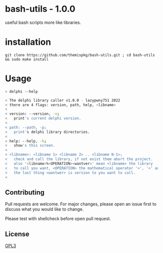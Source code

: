 # bash-utils - 1.0.0
useful bash scripts more like libraries.

# installation
```
git clone https://github.com/themispkg/bash-utils.git ; cd bash-utils && sudo make install
```

# Usage
```bash
> delphi --help

< The delphi library caller v1.0.0 - lazypwny751 2022
< there are 4 flags: version, path, help, <libname>
< 
< version: --version, -v;
< 	print's current delphi version.
< 
< path: --path, -p;
< 	print's delphi library directories.
<
< help: --help, -h;
< 	show's this screen.
< 
< <libname>: <libname 1> <libname 2> .. <libname N-1>;
< 	check and call the library, if not exist them abort the project.
< 	also '<libname>%<OPERATION><wantver>' mean <libname> the library
< 	to call you want, <OPERATION> the mathematical operator '>', '<' and '='
< 	the last thing <wantwer> is version to you want to call.
< 
```

## Contributing
Pull requests are welcome. For major changes, please open an issue first to discuss what you would like to change.

Please test with shellcheck before open pull request.

## License
[GPL3](https://choosealicense.com/licenses/gpl-3.0/)
